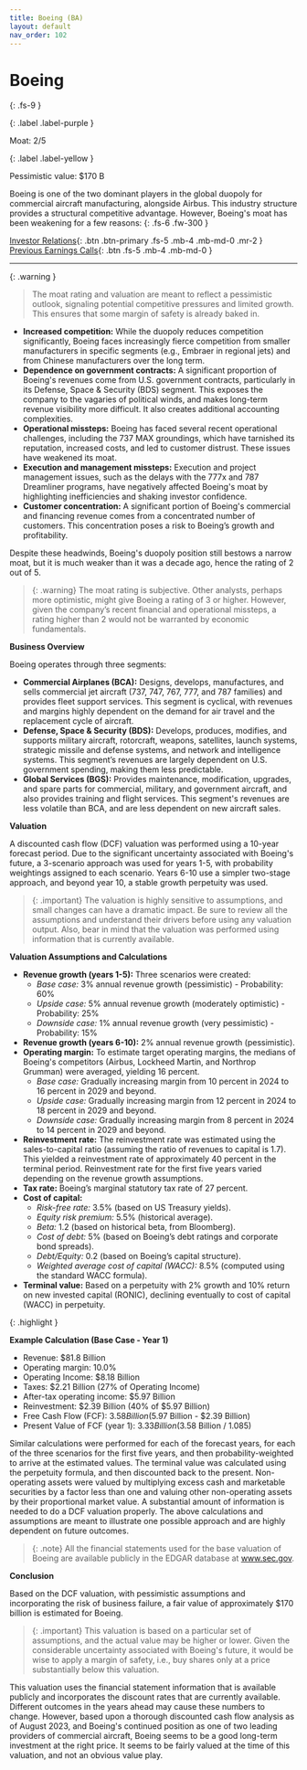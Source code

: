 ```yaml
---
title: Boeing (BA)
layout: default
nav_order: 102
---
```


# Boeing
{: .fs-9 }

{: .label .label-purple }

Moat: 2/5

{: .label .label-yellow }

Pessimistic value: $170 B

Boeing is one of the two dominant players in the global duopoly for commercial aircraft manufacturing, alongside Airbus. This industry structure provides a structural competitive advantage. However, Boeing's moat has been weakening for a few reasons:
{: .fs-6 .fw-300 }

[Investor Relations](https://www.google.com/search?q=BA+investor+relations){: .btn .btn-primary .fs-5 .mb-4 .mb-md-0 .mr-2 }
[Previous Earnings Calls](https://discountingcashflows.com/company/BA/transcripts/){: .btn .fs-5 .mb-4 .mb-md-0 }

---

{: .warning } 
>The moat rating and valuation are meant to reflect a pessimistic outlook, signaling potential competitive pressures and limited growth. This ensures that some margin of safety is already baked in.


* **Increased competition:** While the duopoly reduces competition significantly, Boeing faces increasingly fierce competition from smaller manufacturers in specific segments (e.g., Embraer in regional jets) and from Chinese manufacturers over the long term.
* **Dependence on government contracts:** A significant proportion of Boeing's revenues come from U.S. government contracts, particularly in its Defense, Space & Security (BDS) segment. This exposes the company to the vagaries of political winds, and makes long-term revenue visibility more difficult. It also creates additional accounting complexities.
* **Operational missteps:** Boeing has faced several recent operational challenges, including the 737 MAX groundings, which have tarnished its reputation, increased costs, and led to customer distrust. These issues have weakened its moat.
* **Execution and management missteps:** Execution and project management issues, such as the delays with the 777x and 787 Dreamliner programs, have negatively affected Boeing's moat by highlighting inefficiencies and shaking investor confidence.
* **Customer concentration:**  A significant portion of Boeing's commercial and financing revenue comes from a concentrated number of customers. This concentration poses a risk to Boeing’s growth and profitability. 

Despite these headwinds, Boeing's duopoly position still bestows a narrow moat, but it is much weaker than it was a decade ago, hence the rating of 2 out of 5.

> {: .warning} The moat rating is subjective. Other analysts, perhaps more optimistic, might give Boeing a rating of 3 or higher. However, given the company’s recent financial and operational missteps, a rating higher than 2 would not be warranted by economic fundamentals.


**Business Overview**

Boeing operates through three segments:

* **Commercial Airplanes (BCA):** Designs, develops, manufactures, and sells commercial jet aircraft (737, 747, 767, 777, and 787 families) and provides fleet support services. This segment is cyclical, with revenues and margins highly dependent on the demand for air travel and the replacement cycle of aircraft.
* **Defense, Space & Security (BDS):** Develops, produces, modifies, and supports military aircraft, rotorcraft, weapons, satellites, launch systems, strategic missile and defense systems, and network and intelligence systems. This segment’s revenues are largely dependent on U.S. government spending, making them less predictable.
* **Global Services (BGS):** Provides maintenance, modification, upgrades, and spare parts for commercial, military, and government aircraft, and also provides training and flight services. This segment's revenues are less volatile than BCA, and are less dependent on new aircraft sales.

**Valuation**

A discounted cash flow (DCF) valuation was performed using a 10-year forecast period. Due to the significant uncertainty associated with Boeing's future, a 3-scenario approach was used for years 1-5, with probability weightings assigned to each scenario. Years 6-10 use a simpler two-stage approach, and beyond year 10, a stable growth perpetuity was used.

> {: .important} The valuation is highly sensitive to assumptions, and small changes can have a dramatic impact. Be sure to review all the assumptions and understand their drivers before using any valuation output. Also, bear in mind that the valuation was performed using information that is currently available.

**Valuation Assumptions and Calculations**

* **Revenue growth (years 1-5):** Three scenarios were created:
    * *Base case:* 3% annual revenue growth (pessimistic) - Probability: 60%
    * *Upside case:* 5% annual revenue growth (moderately optimistic) - Probability: 25%
    * *Downside case:* 1% annual revenue growth (very pessimistic) - Probability: 15%
* **Revenue growth (years 6-10):** 2% annual revenue growth (pessimistic).
* **Operating margin:** To estimate target operating margins, the medians of Boeing's competitors (Airbus, Lockheed Martin, and Northrop Grumman) were averaged, yielding 16 percent.
    * *Base case:* Gradually increasing margin from 10 percent in 2024 to 16 percent in 2029 and beyond.
    * *Upside case:* Gradually increasing margin from 12 percent in 2024 to 18 percent in 2029 and beyond.
    * *Downside case:* Gradually increasing margin from 8 percent in 2024 to 14 percent in 2029 and beyond.
* **Reinvestment rate:** The reinvestment rate was estimated using the sales-to-capital ratio (assuming the ratio of revenues to capital is 1.7). This yielded a reinvestment rate of approximately 40 percent in the terminal period. Reinvestment rate for the first five years varied depending on the revenue growth assumptions.
* **Tax rate:** Boeing’s marginal statutory tax rate of 27 percent.
* **Cost of capital:**
    * *Risk-free rate:* 3.5% (based on US Treasury yields).
    * *Equity risk premium:* 5.5% (historical average).
    * *Beta:* 1.2 (based on historical beta, from Bloomberg).
    * *Cost of debt:* 5% (based on Boeing’s debt ratings and corporate bond spreads).
    * *Debt/Equity:* 0.2 (based on Boeing’s capital structure).
    * *Weighted average cost of capital (WACC):* 8.5% (computed using the standard WACC formula).
* **Terminal value:** Based on a perpetuity with 2% growth and 10% return on new invested capital (RONIC), declining eventually to cost of capital (WACC) in perpetuity.


{: .highlight }


**Example Calculation (Base Case - Year 1)**

* Revenue: $81.8 Billion
* Operating margin: 10.0%
* Operating Income: $8.18 Billion
* Taxes: $2.21 Billion (27% of Operating Income)
* After-tax operating income: $5.97 Billion
* Reinvestment: $2.39 Billion (40% of $5.97 Billion)
* Free Cash Flow (FCF): $3.58 Billion ($5.97 Billion - $2.39 Billion)
* Present Value of FCF (year 1): $3.33 Billion ($3.58 Billion / 1.085)

Similar calculations were performed for each of the forecast years, for each of the three scenarios for the first five years, and then probability-weighted to arrive at the estimated values. The terminal value was calculated using the perpetuity formula, and then discounted back to the present. Non-operating assets were valued by multiplying excess cash and marketable securities by a factor less than one and valuing other non-operating assets by their proportional market value. A substantial amount of information is needed to do a DCF valuation properly. The above calculations and assumptions are meant to illustrate one possible approach and are highly dependent on future outcomes.

> {: .note}  All the financial statements used for the base valuation of Boeing are available publicly in the EDGAR database at www.sec.gov.


**Conclusion**

Based on the DCF valuation, with pessimistic assumptions and incorporating the risk of business failure, a fair value of approximately $170 billion is estimated for Boeing.

> {: .important} This valuation is based on a particular set of assumptions, and the actual value may be higher or lower. Given the considerable uncertainty associated with Boeing's future, it would be wise to apply a margin of safety, i.e., buy shares only at a price substantially below this valuation.

This valuation uses the financial statement information that is available publicly and incorporates the discount rates that are currently available. Different outcomes in the years ahead may cause these numbers to change. However, based upon a thorough discounted cash flow analysis as of August 2023, and Boeing's continued position as one of two leading providers of commercial aircraft, Boeing seems to be a good long-term investment at the right price. It seems to be fairly valued at the time of this valuation, and not an obvious value play.